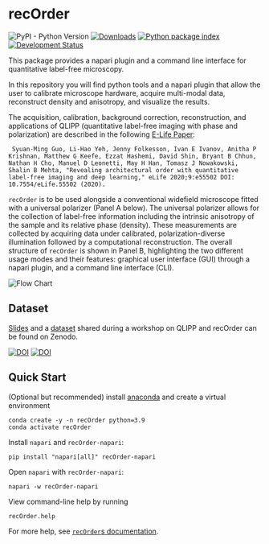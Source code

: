 # recOrder
![PyPI - Python Version](https://img.shields.io/pypi/pyversions/recOrder-napari)
[![Downloads](https://pepy.tech/badge/recOrder-napari)](https://pepy.tech/project/recOrder-napari)
[![Python package index](https://img.shields.io/pypi/v/recOrder-napari.svg)](https://pypi.org/project/recOrder-napari)
[![Development Status](https://img.shields.io/pypi/status/napari.svg)](https://en.wikipedia.org/wiki/Software_release_life_cycle#Alpha)

This package provides a napari plugin and a command line interface for quantitative label-free microscopy.

In this repository you will find python tools and a napari plugin that allow the user to calibrate microscope hardware, acquire multi-modal data, reconstruct density and anisotropy, and visualize the results.

The acquisition, calibration, background correction, reconstruction, and applications of QLIPP (quantitative label-free imaging with phase and polarization)  are described in the following [E-Life Paper](https://elifesciences.org/articles/55502):

``` Syuan-Ming Guo, Li-Hao Yeh, Jenny Folkesson, Ivan E Ivanov, Anitha P Krishnan, Matthew G Keefe, Ezzat Hashemi, David Shin, Bryant B Chhun, Nathan H Cho, Manuel D Leonetti, May H Han, Tomasz J Nowakowski, Shalin B Mehta, "Revealing architectural order with quantitative label-free imaging and deep learning," eLife 2020;9:e55502 DOI: 10.7554/eLife.55502 (2020).```

`recOrder` is to be used alongside a conventional widefield microscope fitted with a universal polarizer (Panel A below).  The universal polarizer allows for the collection of label-free information including the intrinsic anisotropy of the sample and its relative phase (density). These measurements are collected by acquiring data under calibrated, polarization-diverse illumination followed by a computational reconstruction.  The overall structure of `recOrder` is shown in Panel B, highlighting the two different usage modes and their features: graphical user interface (GUI) through a napari plugin, and a command line interface (CLI).

![Flow Chart](https://github.com/mehta-lab/recOrder/blob/main/docs/images/recOrder_Fig1_Overview.png?raw=true)

## Dataset

[Slides](https://doi.org/10.5281/zenodo.5135889) and a [dataset](https://doi.org/10.5281/zenodo.5178487) shared during a workshop on QLIPP and recOrder can be found on Zenodo.

[![DOI](https://zenodo.org/badge/DOI/10.5281/zenodo.5178487.svg)](https://doi.org/10.5281/zenodo.5178487)
[![DOI](https://zenodo.org/badge/DOI/10.5281/zenodo.5135889.svg)](https://doi.org/10.5281/zenodo.5135889)

## Quick Start

(Optional but recommended) install [anaconda](https://www.anaconda.com/products/distribution) and create a virtual environment  
```
conda create -y -n recOrder python=3.9
conda activate recOrder
```
Install `napari` and `recOrder-napari`:
```
pip install "napari[all]" recOrder-napari
```
Open `napari` with `recOrder-napari`:
```
napari -w recOrder-napari
```
View command-line help by running
```
recOrder.help
```

For more help, see [`recOrder`s documentation](./docs). 

